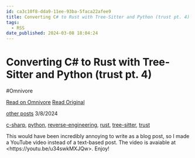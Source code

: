 ```yaml
---
id: ca3c10f8-dda9-11ee-93ba-5faca22afee9
title: Converting C# to Rust with Tree-Sitter and Python (trust pt. 4)
tags:
  - RSS
date_published: 2024-03-08 18:04:24
---
```


# Converting C# to Rust with Tree-Sitter and Python (trust pt. 4)
#Omnivore

[Read on Omnivore](https://omnivore.app/me/converting-c-to-rust-with-tree-sitter-and-python-trust-pt-4-18e208e4d5c)
[Read Original](https://angelolloti.com/blog/trust-4/)



[other posts](https:&#x2F;&#x2F;angelolloti.com&#x2F;blog&#x2F;) 3&#x2F;8&#x2F;2024

[c-sharp](https:&#x2F;&#x2F;angelolloti.com&#x2F;blog&#x2F;?tag&#x3D;c-sharp), [python](https:&#x2F;&#x2F;angelolloti.com&#x2F;blog&#x2F;?tag&#x3D;python), [reverse-engineering](https:&#x2F;&#x2F;angelolloti.com&#x2F;blog&#x2F;?tag&#x3D;reverse-engineering), [rust](https:&#x2F;&#x2F;angelolloti.com&#x2F;blog&#x2F;?tag&#x3D;rust), [tree-sitter](https:&#x2F;&#x2F;angelolloti.com&#x2F;blog&#x2F;?tag&#x3D;tree-sitter), [trust](https:&#x2F;&#x2F;angelolloti.com&#x2F;blog&#x2F;?tag&#x3D;trust)

This would have been incredibly annoying to write as a blog post, so I made a YouTube video instead of a text-based post. The video is avaiable at &lt;https:&#x2F;&#x2F;youtu.be&#x2F;u34swkMXJQw&gt;. Enjoy!